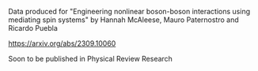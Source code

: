 Data produced for "Engineering nonlinear boson-boson interactions using mediating spin systems" by Hannah McAleese, Mauro Paternostro and Ricardo Puebla 

https://arxiv.org/abs/2309.10060

Soon to be published in Physical Review Research
